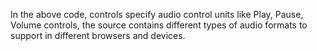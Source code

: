 In the above code, controls specify audio control units like Play, Pause, Volume controls, the source contains different types of audio formats to support in different browsers and devices.
